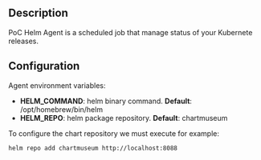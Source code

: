 ## Description
PoC Helm Agent is a scheduled job that manage status of your Kubernete releases.

## Configuration 

Agent environment variables:

- **HELM_COMMAND**: helm binary command. **Default**: /opt/homebrew/bin/helm
- **HELM_REPO**: helm package repository. **Default**: chartmuseum

To configure the chart repository we must execute for example:

```shell
helm repo add chartmuseum http://localhost:8088
```